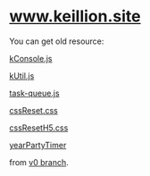 # www.keillion.site

You can get old resource:

[kConsole.js](https://github.com/Keillion/www.keillion.site/blob/v0/js/kConsole.js)

[kUtil.js](https://github.com/Keillion/www.keillion.site/blob/v0/js/kUtil.js)

[task-queue.js](https://github.com/Keillion/www.keillion.site/blob/v0/js/task-queue.js)

[cssReset.css](https://github.com/Keillion/www.keillion.site/blob/v0/css/cssReset.css)

[cssResetH5.css](https://github.com/Keillion/www.keillion.site/blob/v0/css/cssResetH5.css)

[yearPartyTimer](https://github.com/Keillion/www.keillion.site/tree/v0/yearPartyTimer)

from [v0 branch](https://github.com/Keillion/www.keillion.site/tree/v0). 
